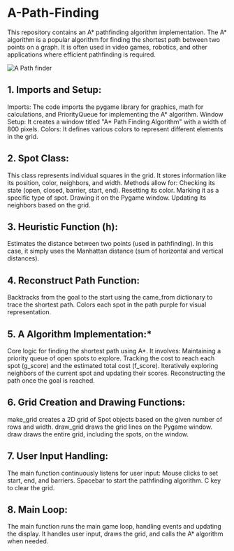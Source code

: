 # A-Path-Finding
This repository contains an A* pathfinding algorithm implementation. The A* algorithm is a popular algorithm for finding the shortest path between two points on a graph. It is often used in video games, robotics, and other applications where efficient pathfinding is required.

![A Path finder](https://github.com/KZV027/A-Path-Finding/assets/94216170/bc36a320-b0c7-4cde-91b9-7006d1b8be6d)


## 1. Imports and Setup:
Imports: The code imports the pygame library for graphics, math for calculations, and PriorityQueue for implementing the A* algorithm.
Window Setup: It creates a window titled "A* Path Finding Algorithm" with a width of 800 pixels.
Colors: It defines various colors to represent different elements in the grid.

## 2. Spot Class:
This class represents individual squares in the grid.
It stores information like its position, color, neighbors, and width.
Methods allow for:
Checking its state (open, closed, barrier, start, end).
Resetting its color.
Marking it as a specific type of spot.
Drawing it on the Pygame window.
Updating its neighbors based on the grid.

## 3. Heuristic Function (h):
Estimates the distance between two points (used in pathfinding).
In this case, it simply uses the Manhattan distance (sum of horizontal and vertical distances).

## 4. Reconstruct Path Function:
Backtracks from the goal to the start using the came_from dictionary to trace the shortest path.
Colors each spot in the path purple for visual representation.

## 5. A Algorithm Implementation:*
Core logic for finding the shortest path using A*.
It involves:
Maintaining a priority queue of open spots to explore.
Tracking the cost to reach each spot (g_score) and the estimated total cost (f_score).
Iteratively exploring neighbors of the current spot and updating their scores.
Reconstructing the path once the goal is reached.

## 6. Grid Creation and Drawing Functions:
make_grid creates a 2D grid of Spot objects based on the given number of rows and width.
draw_grid draws the grid lines on the Pygame window.
draw draws the entire grid, including the spots, on the window.

## 7. User Input Handling:
The main function continuously listens for user input:
Mouse clicks to set start, end, and barriers.
Spacebar to start the pathfinding algorithm.
C key to clear the grid.

## 8. Main Loop:
The main function runs the main game loop, handling events and updating the display.
It handles user input, draws the grid, and calls the A* algorithm when needed.
